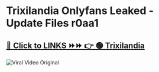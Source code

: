 
 # Trixilandia Onlyfans Leaked - Update Files r0aa1

## <h2><a href="https://clipsfans.com/Trixilandia&ref=git">🔗 Click to LINKS ⏩⏩ 👉 🟢 Trixilandia </a></h2>

<a href="https://clipsfans.com/Trixilandia&ref=git" rel="nofollow" data-target="animated-image.originalLink"><img src="https://i.ibb.co.com/xMMVF88/686577567.gif" alt="Viral Video Original" style="max-width: 100%; display: inline-block;" data-target="animated-image.originalImage"></a>

